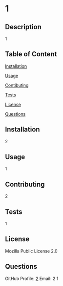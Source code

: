  # 1
   ## Description
   1
       
   ## Table of Content
   [Installation](#Installation)
   
   [Usage](#Usage)
   
   [Contibuting](#Contributing)
   
   [Tests](#Contributing)
   
   [License](#License)
   
   [Questions](#Questions)
   
   ## Installation
   2
   
   ## Usage
   1
   
        
   ## Contributing
       
   2
   
   ## Tests
   1
   
   ## License
   Mozilla Public License 2.0
   
       
   ## Questions
   GitHub Profile: [2](https://github.com/2)
   Email: 2
   1 